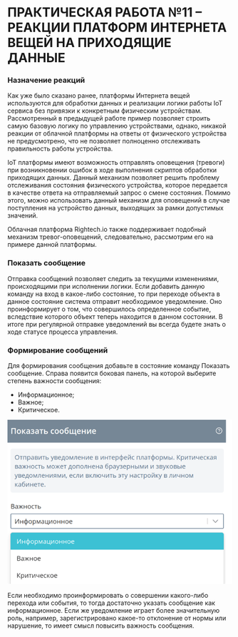 # ПРАКТИЧЕСКАЯ РАБОТА №11 – РЕАКЦИИ ПЛАТФОРМ ИНТЕРНЕТА ВЕЩЕЙ НА ПРИХОДЯЩИЕ ДАННЫЕ
### Назначение реакций 
Как уже было сказано ранее, платформы Интернета вещей используются для обработки данных и реализации логики работы IoT сервиса без привязки к конкретным физическим устройствам. Рассмотренный в предыдущей работе пример позволяет строить самую базовую логику по управлению устройствами, однако, никакой реакции от облачной платформы на ответы от физического устройства не предусмотрено, что не позволяет полноценно отслеживать правильность работы устройства. 

IoT платформы имеют возможность отправлять оповещения (тревоги) при возникновении ошибок в ходе выполнения скриптов обработки приходящих данных. Данный механизм позволяет решить проблему отслеживания состояния физического устройства, которое передается в качестве ответа на отправляемый запрос о смене состояния. Помимо этого, можно использовать данный механизм для оповещений в случае поступления на устройство данных, выходящих за рамки допустимых значений. 

Облачная платформа Rightech.io также поддерживает подобный механизм тревог-оповещений, следовательно, рассмотрим его на примере данной платформы.

### Показать сообщение
Отправка сообщений позволяет следить за текущими изменениями, происходящими при исполнении логики. Если добавить данную команду на вход в какое-либо состояние, то при переходе объекта в данное состояние система отправит необходимое уведомление. Оно проинформирует о том, что совершилось определенное событие, вследствие которого объект теперь находится в данном состоянии. В итоге при регулярной отправке уведомлений вы всегда будете знать о ходе статусе процесса управления.

### Формирование сообщений
Для формирования сообщения добавьте в состояние команду Показать сообщение. Справа появится боковая панель, на которой выберите степень важности сообщения:
- Информационное;
- Важное;
- Критическое.

![](../images/Pasted%20image%2020241215221520.png)

Если необходимо проинформировать о совершении какого-либо перехода или события, то тогда достаточно указать сообщение как информационное. Если же уведомление играет более значительную роль, например, зарегистрировано какое-то отклонение от нормы или нарушение, то имеет смысл повысить важность сообщения.

